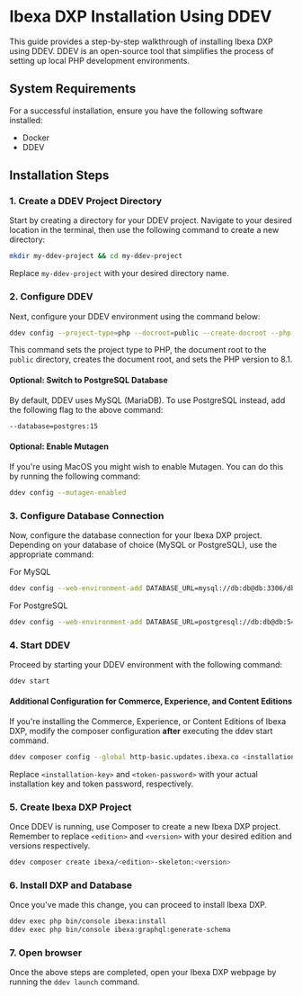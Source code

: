 # Ibexa DXP Installation Using DDEV

This guide provides a step-by-step walkthrough of installing Ibexa DXP using DDEV. DDEV is an open-source tool that simplifies the process of setting up local PHP development environments.

## System Requirements

For a successful installation, ensure you have the following software installed:

- Docker
- DDEV

## Installation Steps

### 1. Create a DDEV Project Directory

Start by creating a directory for your DDEV project. Navigate to your desired location in the terminal, then use the following command to create a new directory:

```bash
mkdir my-ddev-project && cd my-ddev-project
```

Replace `my-ddev-project` with your desired directory name.

### 2. Configure DDEV

Next, configure your DDEV environment using the command below:

```bash
ddev config --project-type=php --docroot=public --create-docroot --php-version 8.1
```

This command sets the project type to PHP, the document root to the `public` directory, creates the document root, and sets the PHP version to 8.1.

#### Optional: Switch to PostgreSQL Database

By default, DDEV uses MySQL (MariaDB). To use PostgreSQL instead, add the following flag to the above command:

```bash
--database=postgres:15
```

#### Optional: Enable Mutagen

If you're using MacOS you might wish to enable Mutagen. You can do this by running the following command:

```bash
ddev config --mutagen-enabled
```

### 3. Configure Database Connection

Now, configure the database connection for your Ibexa DXP project. Depending on your database of choice (MySQL or PostgreSQL), use the appropriate command:

For MySQL

```bash
ddev config --web-environment-add DATABASE_URL=mysql://db:db@db:3306/db
```

For PostgreSQL

```bash
ddev config --web-environment-add DATABASE_URL=postgresql://db:db@db:5432/db
```

### 4. Start DDEV

Proceed by starting your DDEV environment with the following command:

```bash
ddev start
```

#### Additional Configuration for Commerce, Experience, and Content Editions

If you're installing the Commerce, Experience, or Content Editions of Ibexa DXP, modify the composer configuration **after** executing the ddev start command.

```bash
ddev composer config --global http-basic.updates.ibexa.co <installation-key> <token-password>
```

Replace `<installation-key>` and `<token-password>` with your actual installation key and token password, respectively.

### 5. Create Ibexa DXP Project

Once DDEV is running, use Composer to create a new Ibexa DXP project. Remember to replace `<edition>` and `<version>` with your desired edition and versions respectively.

```bash
ddev composer create ibexa/<edition>-skeleton:<version>
```

### 6. Install DXP and Database

Once you've made this change, you can proceed to install Ibexa DXP.

```bash
ddev exec php bin/console ibexa:install
ddev exec php bin/console ibexa:graphql:generate-schema
```

### 7. Open browser

Once the above steps are completed, open your Ibexa DXP webpage by running the `ddev launch` command.
